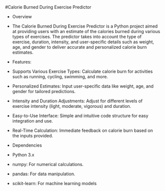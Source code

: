 #Calorie Burned During Exercise Predictor
- Overview
- The Calorie Burned During Exercise Predictor is a Python project aimed at providing users with an estimate of the calories burned during various types of exercises. The predictor takes into account the type of
  exercise, duration, intensity, and user-specific details such as weight, age, and gender to deliver accurate and personalized calorie burn estimates.

- Features:
- Supports Various Exercise Types: Calculate calorie burn for activities such as running, cycling, swimming, and more.
- Personalized Estimates: Input user-specific data like weight, age, and gender for tailored predictions.
- Intensity and Duration Adjustments: Adjust for different levels of exercise intensity (light, moderate, vigorous) and duration.
- Easy-to-Use Interface: Simple and intuitive code structure for easy integration and use.
- Real-Time Calculation: Immediate feedback on calorie burn based on the inputs provided.

- Dependencies
- Python 3.x
- numpy: For numerical calculations.
- pandas: For data manipulation.
- scikit-learn: For machine learning models
